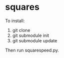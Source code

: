 # squares

To install:

1.  git clone
2.  git submodule init
3.  git submodule update

Then run squarespeed.py.
